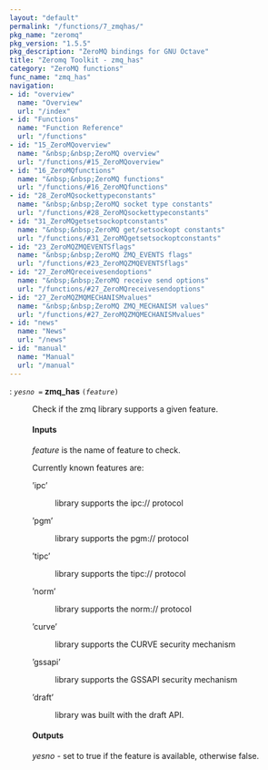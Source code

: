 ```yaml
---
layout: "default"
permalink: "/functions/7_zmqhas/"
pkg_name: "zeromq"
pkg_version: "1.5.5"
pkg_description: "ZeroMQ bindings for GNU Octave"
title: "Zeromq Toolkit - zmq_has"
category: "ZeroMQ functions"
func_name: "zmq_has"
navigation:
- id: "overview"
  name: "Overview"
  url: "/index"
- id: "Functions"
  name: "Function Reference"
  url: "/functions"
- id: "15_ZeroMQoverview"
  name: "&nbsp;&nbsp;ZeroMQ overview"
  url: "/functions/#15_ZeroMQoverview"
- id: "16_ZeroMQfunctions"
  name: "&nbsp;&nbsp;ZeroMQ functions"
  url: "/functions/#16_ZeroMQfunctions"
- id: "28_ZeroMQsockettypeconstants"
  name: "&nbsp;&nbsp;ZeroMQ socket type constants"
  url: "/functions/#28_ZeroMQsockettypeconstants"
- id: "31_ZeroMQgetsetsockoptconstants"
  name: "&nbsp;&nbsp;ZeroMQ get/setsockopt constants"
  url: "/functions/#31_ZeroMQgetsetsockoptconstants"
- id: "23_ZeroMQZMQEVENTSflags"
  name: "&nbsp;&nbsp;ZeroMQ ZMQ_EVENTS flags"
  url: "/functions/#23_ZeroMQZMQEVENTSflags"
- id: "27_ZeroMQreceivesendoptions"
  name: "&nbsp;&nbsp;ZeroMQ receive send options"
  url: "/functions/#27_ZeroMQreceivesendoptions"
- id: "27_ZeroMQZMQMECHANISMvalues"
  name: "&nbsp;&nbsp;ZeroMQ ZMQ_MECHANISM values"
  url: "/functions/#27_ZeroMQZMQMECHANISMvalues"
- id: "news"
  name: "News"
  url: "/news"
- id: "manual"
  name: "Manual"
  url: "/manual"
---
```

<dl class="first-deftypefn">
<dt class="deftypefn" id="index-zmq_005fhas"><span class="category-def">: </span><span><code class="def-type"><var class="var">yesno</var> =</code> <strong class="def-name">zmq_has</strong> <code class="def-code-arguments">(<var class="var">feature</var>)</code><a class="copiable-link" href='#index-zmq_005fhas'></a></span></dt>
<dd> 
<p>Check if the zmq library supports a given feature.
</p> 
<h4 class="subsubheading" id="Inputs">Inputs</h4>
<p><var class="var">feature</var> is the name of feature to check.
</p> 
<p>Currently known features are:
 </p><dl class="table">
<dt>&rsquo;ipc&rsquo;</dt>
<dd><p>library supports the ipc:// protocol
 </p></dd>
<dt>&rsquo;pgm&rsquo;</dt>
<dd><p>library supports the pgm:// protocol
 </p></dd>
<dt>&rsquo;tipc&rsquo;</dt>
<dd><p>library supports the tipc:// protocol
 </p></dd>
<dt>&rsquo;norm&rsquo;</dt>
<dd><p>library supports the norm:// protocol
 </p></dd>
<dt>&rsquo;curve&rsquo;</dt>
<dd><p>library supports the CURVE security mechanism
 </p></dd>
<dt>&rsquo;gssapi&rsquo;</dt>
<dd><p>library supports the GSSAPI security mechanism
 </p></dd>
<dt>&rsquo;draft&rsquo;</dt>
<dd><p>library was built with the draft API.
 </p></dd>
</dl>
 
<h4 class="subsubheading" id="Outputs">Outputs</h4>
<p><var class="var">yesno</var> - set to true if the feature is available, otherwise false. 
 </p></dd></dl>